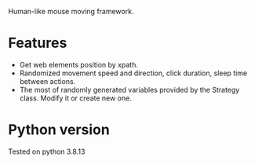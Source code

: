 Human-like mouse moving framework.

# Features

- Get web elements position by xpath.
- Randomized movement speed and direction, click duration, sleep time between actions.
- The most of randomly generated variables provided by the Strategy class. Modify it or create new one.

# Python version
Tested on python 3.8.13
